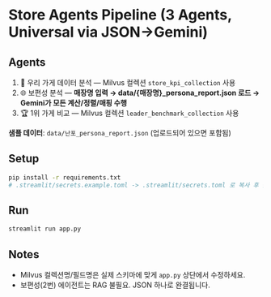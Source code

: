 # Store Agents Pipeline (3 Agents, Universal via JSON->Gemini)

## Agents
1) 🧭 우리 가게 데이터 분석 — Milvus 컬렉션 `store_kpi_collection` 사용
2) 🌐 보편성 분석 — **매장명 입력 → data/{매장명}_persona_report.json 로드 → Gemini가 모든 계산/정렬/매핑 수행**
3) 🏆 1위 가게 비교 — Milvus 컬렉션 `leader_benchmark_collection` 사용

**샘플 데이터**: `data/난포_persona_report.json` (업로드되어 있으면 포함됨)

## Setup
```bash
pip install -r requirements.txt
# .streamlit/secrets.example.toml -> .streamlit/secrets.toml 로 복사 후 값 채우기
```

## Run
```bash
streamlit run app.py
```

## Notes
- Milvus 컬렉션명/필드명은 실제 스키마에 맞게 `app.py` 상단에서 수정하세요.
- 보편성(2번) 에이전트는 RAG 불필요. JSON 하나로 완결됩니다.
